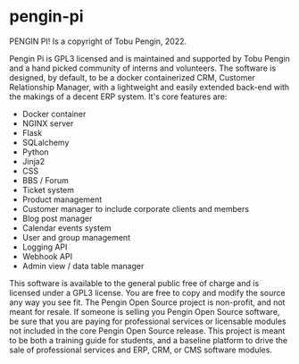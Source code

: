 # pengin-pi
PENGIN PI!
Is a copyright of Tobu Pengin, 2022.

Pengin Pi is GPL3 licensed and is maintained and supported by Tobu Pengin and a hand picked community of interns and volunteers.  The software is designed, by default, to be a docker containerized CRM, Customer Relationship Manager, with a lightweight and easily extended back-end with the makings of a decent ERP system.  It's core features are:

- Docker container
- NGINX server
- Flask
- SQLalchemy
- Python
- Jinja2
- CSS
- BBS / Forum
- Ticket system
- Product management
- Customer manager to include corporate clients and members
- Blog post manager
- Calendar events system
- User and group management
- Logging API
- Webhook API
- Admin view / data table manager


This software is available to the general public free of charge and is licensed under a GPL3 license.  You are free to copy and modify the source any way you see fit.  The Pengin Open Source project is non-profit, and not meant for resale.  If someone is selling you Pengin Open Source software, be sure that you are paying for professional services or licensable modules not included in the core Pengin Open Source release.  This project is meant to be both a training guide for students, and a baseline platform to drive the sale of professional services and ERP, CRM, or CMS software modules.
